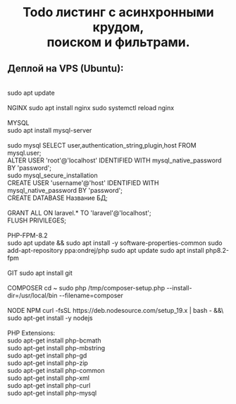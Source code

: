 <h1 align="center">
  Todo листинг с асинхронными крудом,<br>поиском и фильтрами.
</h1>
<h2>Деплой на VPS (Ubuntu):</h2><br>
sudo apt update<br><br>
NGINX
sudo apt install nginx
sudo systemctl reload nginx<br><br>
MYSQL<br>
sudo apt install mysql-server<br><br>
sudo mysql
SELECT user,authentication_string,plugin,host FROM mysql.user;<br>
ALTER USER 'root'@'localhost' IDENTIFIED WITH mysql_native_password BY 'password';<br>
sudo mysql_secure_installation<br>
CREATE USER 'username'@'host' IDENTIFIED WITH mysql_native_password BY 'password';<br>
CREATE DATABASE Название БД;<br><br>
GRANT ALL ON laravel.* TO 'laravel'@'localhost';<br>
FLUSH PRIVILEGES;<br><br>
PHP-FPM-8.2<br>
sudo apt update && sudo apt install -y software-properties-common 
sudo add-apt-repository ppa:ondrej/php 
sudo apt update
sudo apt install php8.2-fpm<br><br>
GIT
sudo apt install git<br><br>
COMPOSER
cd ~
sudo php /tmp/composer-setup.php --install-dir=/usr/local/bin --filename=composer<br><br>
NODE NPM
curl -fsSL https://deb.nodesource.com/setup_19.x | bash - &&\
sudo apt-get install -y nodejs<br><br>
PHP Extensions:<br>
sudo apt-get install php-bcmath<br>
sudo apt-get install php-mbstring<br>
sudo apt-get install php-gd<br>
sudo apt-get install php-zip<br>
sudo apt-get install php-common<br>
sudo apt-get install php-xml<br>
sudo apt-get install php-curl<br>
sudo apt-get install php-mysql
